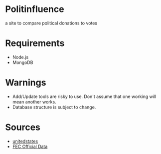 # Politinfluence
a site to compare political donations to votes

# Requirements
- Node.js
- MongoDB

# Warnings
- Add/Update tools are risky to use. Don't assume that one working will mean another works.
- Database structure is subject to change.

# Sources
- [unitedstates](https://github.com/unitedstates)
- [FEC Official Data](https://www.fec.gov/data)
